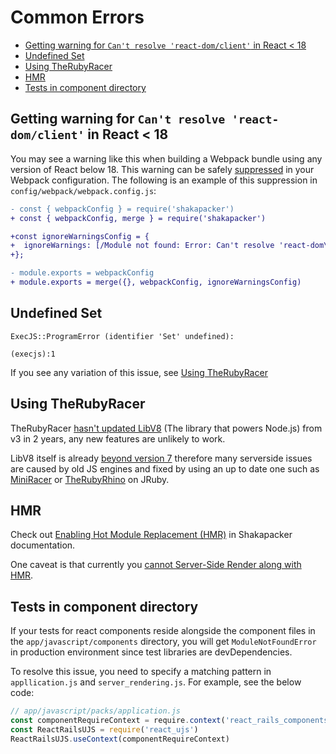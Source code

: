# Common Errors

<!-- START doctoc generated TOC please keep comment here to allow auto update -->
<!-- DON'T EDIT THIS SECTION, INSTEAD RE-RUN doctoc TO UPDATE -->

- [Getting warning for `Can't resolve 'react-dom/client'` in React < 18](#getting-warning-for-cant-resolve-react-domclient-in-react--18)
- [Undefined Set](#undefined-set)
- [Using TheRubyRacer](#using-therubyracer)
- [HMR](#hmr)
- [Tests in component directory](#tests-in-component-directory)

<!-- END doctoc generated TOC please keep comment here to allow auto update -->

## Getting warning for `Can't resolve 'react-dom/client'` in React < 18

You may see a warning like this when building a Webpack bundle using any version of React below 18. This warning can be safely [suppressed](https://webpack.js.org/configuration/other-options/#ignorewarnings) in your Webpack configuration. The following is an example of this suppression in `config/webpack/webpack.config.js`:

```diff
- const { webpackConfig } = require('shakapacker')
+ const { webpackConfig, merge } = require('shakapacker')

+const ignoreWarningsConfig = {
+  ignoreWarnings: [/Module not found: Error: Can't resolve 'react-dom\/client'/],
+};

- module.exports = webpackConfig
+ module.exports = merge({}, webpackConfig, ignoreWarningsConfig)
```

## Undefined Set
```
ExecJS::ProgramError (identifier 'Set' undefined):

(execjs):1
```
If you see any variation of this issue, see [Using TheRubyRacer](#using-therubyracer)


## Using TheRubyRacer
TheRubyRacer [hasn't updated LibV8](https://github.com/cowboyd/therubyracer/blob/master/therubyracer.gemspec#L20) (The library that powers Node.js) from v3 in 2 years, any new features are unlikely to work.

LibV8 itself is already [beyond version 7](https://github.com/cowboyd/libv8/releases/tag/v7.3.492.27.1) therefore many serverside issues are caused by old JS engines and fixed by using an up to date one such as [MiniRacer](https://github.com/discourse/mini_racer) or [TheRubyRhino](https://github.com/cowboyd/therubyrhino) on JRuby.

## HMR

Check out [Enabling Hot Module Replacement (HMR)](https://github.com/shakacode/shakapacker/blob/master/docs/react.md#enabling-hot-module-replacement-hmr) in Shakapacker documentation.

One caveat is that currently you [cannot Server-Side Render along with HMR](https://github.com/reactjs/react-rails/issues/925#issuecomment-415469572).

## Tests in component directory

If your tests for react components reside alongside the component files in the `app/javascript/components` directory,
you will get `ModuleNotFoundError` in production environment
since test libraries are devDependencies.

To resolve this issue,
you need to specify a matching pattern in `appllication.js` and `server_rendering.js`.
For example, see the below code:

```js
// app/javascript/packs/application.js
const componentRequireContext = require.context('react_rails_components', true, /^(?!.*\.test)^\.\/.*$/)
const ReactRailsUJS = require('react_ujs')
ReactRailsUJS.useContext(componentRequireContext)
```
